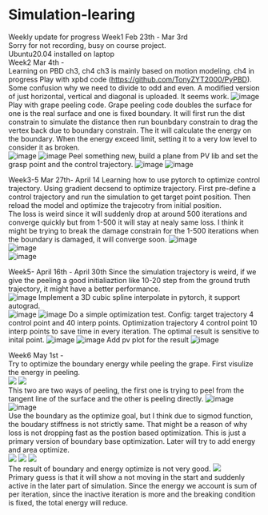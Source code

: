 # Simulation-learing
Weekly update for progress
Week1 Feb 23th - Mar 3rd  
Sorry for not recording, busy on course project.  
Ubuntu20.04 installed on laptop  
Week2 Mar 4th -  
Learning on PBD ch3, ch4
ch3 is mainly based on motion modeling.
ch4 in progress
Play with xpbd code (https://github.com/TonyZYT2000/PyPBD). Some confusion why we need to divide to odd and even. A modified version of just horizontal, vertical and diagonal is uploaded. It seems work.
![image](n=30.png)  
Play with grape peeling code. Grape peeling code doubles the surface for one is the real surface and one is fixed boundary. It will first run the dist constrain to simulate the distance then run bounbdary constrain to drag the vertex back due to boundary constrain. The it will calculate the energy on the boundary. When the energy exceed limit, setting it to a very low level to consider it as broken.  
![image](boundary_constrain_high_energy.png)
![image](boundary_constrain_low_energy.png)
Peel something new, build a plane from PV lib and set the grasp point and the control trajectory.
![image](peel_plane.png)
![image](peel_plane_animate.png)

Week3-5 Mar 27th- April 14
Learning how to use pytorch to optimize control trajectory. Using gradient decsend to optimize trajectory. First pre-define a control trajectory and run the simulation to get target point position. Then reload the model and optimize the trajecotry from initial position.  
The loss is weird since it will suddenly drop at around 500 iterations and converge quickly but from 1-500 it will stay at nealy same loss. I think it might be trying to break the damage constrain for the 1-500 iterations when the boundary is damaged, it will converge soon.
![image](simulation.png)  
![image](test.png)  
![image](loss.png)  

Week5- April 16th -  April 30th
Since the simulation trajectory is weird, if we give the peeling a good initialiaztion like 10-20 step from the ground truth trajectory, it might have a better performance.  
![image](PBD_peel/20_step_init.png)
Implement a 3D cubic spline interpolate in pytorch, it support autograd.  
![image](PBD_peel/spline_test.png)
![image](PBD_peel/spline_test_loss.png)
Do a simple optimization test. Config: target trajectory 4 control point and 40 interp points. Optimization trajectory 4 control point 10 interp points to save time in every iteration. The optimal result is sensitive to inital point. 
![image](PBD_peel/fix_startpoint_optimization.png)
![image](PBD_peel/fix_startpoint_loss.png)
Add pv plot for the result
![image](PBD_peel/pv_view.png)

Week6 May 1st -  
Try to optimize the boundary energy while peeling the grape. First visulize the energy in peeling.  
![](https://github.com/ZYCRC/Simulation-learing/blob/main/PBD_peel/energy.gif)
![](https://github.com/ZYCRC/Simulation-learing/blob/main/PBD_peel/energy_direct.gif)  
This two are two ways of peeling, the first one is trying to peel from the tangent line of the surface and the other is peeling directly.
![image](PBD_peel/boundary_energy_per_iter.png)
![image](PBD_peel/total_number_tenseboundary_per_iter.png)  
Use the boundary as the optimize goal, but I think due to sigmod function, the boudary stiffness is not strictly same. That might be a reason of why loss is not dropping fast as the postion based optimization. This is just a primary version of boundary base optimization. Later will try to add energy and area optimize.  
![](https://github.com/ZYCRC/Simulation-learing/blob/main/PBD_peel/boundary_based_optimize.gif)
![](https://github.com/ZYCRC/Simulation-learing/blob/main/PBD_peel/boundary_based_optimize_tilted1.gif)
![](https://github.com/ZYCRC/Simulation-learing/blob/main/PBD_peel/boundary_based_optimize_tilted2.gif)  
The result of boundary and energy optimize is not very good.
![](https://github.com/ZYCRC/Simulation-learing/blob/main/PBD_peel/boundary_energy_based_optimize.gif)  
Primary guess is that it will show a not moving in the start and suddenly active in the later part of simulation. Since the energy we account is sum of per iteration, since the inactive iteration is more and the breaking condition is fixed, the total energy will reduce.
